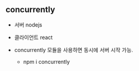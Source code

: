 ## concurrently

* 서버 nodejs
* 클라이언트 react

* concurrently 모듈을 사용하면 동시에 서버 시작 가능.
  * npm i concurrently
